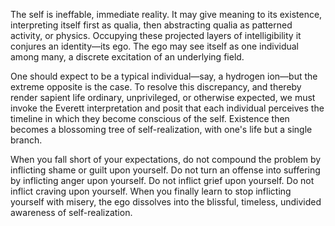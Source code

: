The self is ineffable, immediate reality. It may give meaning to its existence, interpreting itself first as qualia, then abstracting qualia as patterned activity, or physics. Occupying these projected layers of intelligibility it conjures an identity—its ego. The ego may see itself as one individual among many, a discrete excitation of an underlying field.
  
One should expect to be a typical individual—say, a hydrogen ion—but the extreme opposite is the case. To resolve this discrepancy, and thereby render sapient life ordinary, unprivileged, or otherwise expected, we must invoke the Everett interpretation and posit that each individual perceives the timeline in which they become conscious of the self. Existence then becomes a blossoming tree of self-realization, with one's life but a single branch. 

When you fall short of your expectations, do not compound the problem by inflicting shame or guilt upon yourself. Do not turn an offense into suffering by inflicting anger upon yourself. Do not inflict grief upon yourself. Do not inflict craving upon yourself. When you finally learn to stop inflicting yourself with misery, the ego dissolves into the blissful, timeless, undivided awareness of self-realization.

